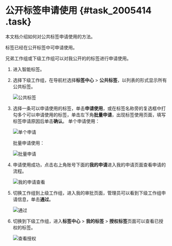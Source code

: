 # 公开标签申请使用 {#task_2005414 .task}

本文档介绍如何对公共标签申请使用的方法。

标签已经在公开标签中可申请使用。

兄弟工作组或下级工作组可以对我公开的的标签进行申请使用。

1.  进入智能标签。
2.  选择下级工作组，在导航栏选择**标签中心** \> **公共标签**，以列表的形式显示所有公共标签。 

    ![公共标签](http://static-aliyun-doc.oss-cn-hangzhou.aliyuncs.com/assets/img/1318854/156809692956096_zh-CN.png)

3.  选择一条可以申请使用的标签，单击**申请使用**，或在标签名称旁的复选框中打勾多个可以申请使用的标签，单击左下角**批量申请**，出现标签使用页面，填写标签申请原因后单击**确认**。 单个申请使用：

    ![单个申请](http://static-aliyun-doc.oss-cn-hangzhou.aliyuncs.com/assets/img/1318854/156809692956097_zh-CN.png)

    批量申请使用：

    ![批量申请](http://static-aliyun-doc.oss-cn-hangzhou.aliyuncs.com/assets/img/1318854/156809692956098_zh-CN.png)

4.  申请使用成功，点击右上角账号下面的**我的申请**进入我的申请页面查看申请的流程。 

    ![我的申请查看](http://static-aliyun-doc.oss-cn-hangzhou.aliyuncs.com/assets/img/1318854/156809692956099_zh-CN.png)

5.  切换工作组到上级工作组，进入我的审批页面，管理员可以看到下级工作组申请信息，单击**通过**。 

    ![通过](http://static-aliyun-doc.oss-cn-hangzhou.aliyuncs.com/assets/img/1318854/156809692956100_zh-CN.png)

6.  切换到下级工作组，进入**标签中心** \> **我的标签** \> **授权标签**页面可以查看已授权的标签。 

    ![查看授权](http://static-aliyun-doc.oss-cn-hangzhou.aliyuncs.com/assets/img/1318854/156809692956101_zh-CN.png)


